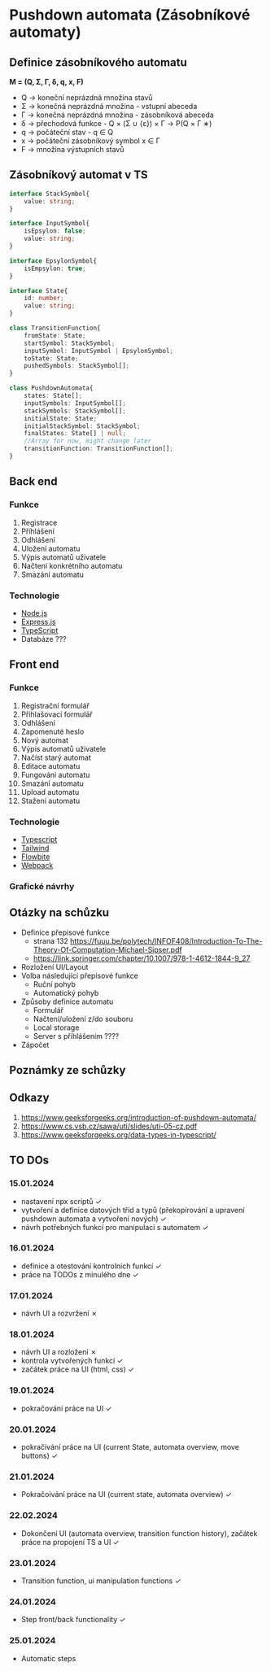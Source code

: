 # Pushdown automata (Zásobníkové automaty)

## Definice zásobníkového automatu

**M = (Q, Σ, Γ, δ, q, x, F)**
- Q -> koneční neprázdná množina stavů
- Σ -> konečná neprázdná množina - vstupní abeceda 
- Γ -> konečná neprázdná množina - zásobníková abeceda
- δ -> přechodová funkce - Q × (Σ ∪ {ε}) × Γ → P(Q × Γ ∗)
- q -> počáteční stav - q ∈ Q
- x -> počáteční zásobníkový symbol x ∈ Γ
- F -> množina výstupních stavů

## Zásobníkový automat v TS

```ts
interface StackSymbol{
    value: string;
}

interface InputSymbol{
    isEpsylon: false;
    value: string;
}

interface EpsylonSymbol{
    isEmpsylon: true;
}

interface State{
    id: number;
    value: string;
}

class TransitionFunction{
    fromState: State;
    startSymbol: StackSymbol;
    inputSymbol: InputSymbol | EpsylonSymbol;
    toState: State;
    pushedSymbols: StackSymbol[];
}

class PushdownAutomata{
    states: State[];
    inputSymbols: InputSymbol[];
    stackSymbols: StackSymbol[];
    initialState: State;
    initialStackSymbol: StackSymbol;
    finalStates: State[] | null;
    //Array for now, might change later
    transitionFunction: TransitionFunction[];
}
```

## Back end

### Funkce

1. Registrace
1. Příhlášení
1. Odhlášení
1. Uložení automatu
1. Výpis automatů uživatele
1. Načtení konkrétního automatu
1. Smazání automatu

### Technologie

- [Node.js](https://nodejs.org/en)
- [Express.js](https://expressjs.com/)
- [TypeScript](https://www.typescriptlang.org/)
- Databáze ???

## Front end

### Funkce

1. Registrační formulář
1. Přihlašovací formulář
1. Odhlášení
1. Zapomenuté heslo
1. Nový automat
1. Výpis automatů uživatele
1. Načíst starý automat
1. Editace automatu
1. Fungování automatu
1. Smazání automatu
1. Upload automatu
1. Stažení automatu


### Technologie

- [Typescript](https://www.typescriptlang.org/)
- [Tailwind](https://tailwindcss.com/)
- [Flowbite](https://flowbite.com/)
- [Webpack](https://webpack.js.org/)

### Grafické návrhy

## Otázky na schůzku

- Definice přepisové funkce 
	- strana 132 https://fuuu.be/polytech/INFOF408/Introduction-To-The-Theory-Of-Computation-Michael-Sipser.pdf
	- https://link.springer.com/chapter/10.1007/978-1-4612-1844-9_27
- Rozložení UI/Layout
- Volba následující přepisové funkce
	- Ruční pohyb
	- Automatický pohyb
- Způsoby definice automatu
	- Formulář
	- Načtení/uložení z/do souboru
	- Local storage
	- Server s přihlášením ????
- Zápočet

## Poznámky ze schůzky

## Odkazy

1. https://www.geeksforgeeks.org/introduction-of-pushdown-automata/
1. https://www.cs.vsb.cz/sawa/uti/slides/uti-05-cz.pdf
1. https://www.geeksforgeeks.org/data-types-in-typescript/

## TO DOs

### 15.01.2024

- nastavení npx scriptů ✓
- vytvoření a definice datových tříd a typů (překopírování a upravení pushdown automata a vytvoření nových) ✓
- návrh potřebných funkcí pro manipulaci s automatem ✓

### 16.01.2024

- definice a otestování kontrolních funkcí ✓ 
- práce na TODOs z minulého dne ✓

### 17.01.2024

- návrh UI a rozvržení ✗

### 18.01.2024

- návrh UI a rozložení ✗
- kontrola vytvořených funkcí ✓
- začátek práce na UI (html, css) ✓

### 19.01.2024

- pokračování práce na UI ✓

### 20.01.2024

- pokračivání práce na UI (current State, automata overview, move buttons) ✓

### 21.01.2024

- Pokračoivání práce na UI (current state, automata overview) ✓

### 22.02.2024

- Dokončení UI (automata overview, transition function history), začátek práce na propojení TS a UI ✓

### 23.01.2024

- Transition function, ui manipulation functions ✓

### 24.01.2024

- Step front/back functionality ✓

### 25.01.2024

- Automatic steps
